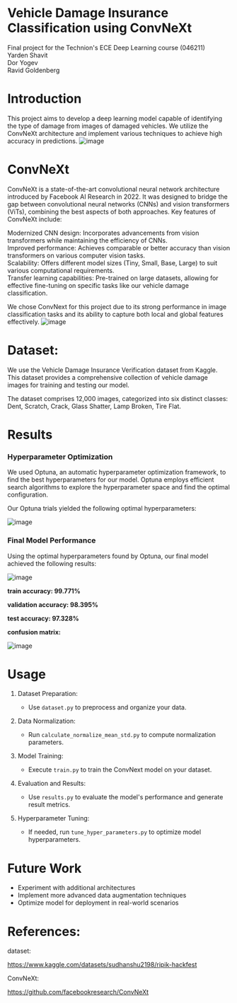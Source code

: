 # Vehicle Damage Insurance Classification using ConvNeXt
Final project for the Technion's ECE Deep Learning course (046211)
<br>
Yarden Shavit
<br>
Dor Yogev
<br>
Ravid Goldenberg

  
# Introduction

This project aims to develop a deep learning model capable of identifying the type of damage from images of damaged vehicles. We utilize the ConvNeXt architecture and implement various techniques to achieve high accuracy in predictions.
![image](https://github.com/user-attachments/assets/6d890130-87cc-46fd-9bde-b599a464ec6d)

# ConvNeXt

ConvNeXt is a state-of-the-art convolutional neural network architecture introduced by Facebook AI Research in 2022. It was designed to bridge the gap between convolutional neural networks (CNNs) and vision transformers (ViTs), combining the best aspects of both approaches.
Key features of ConvNeXt include:

Modernized CNN design: Incorporates advancements from vision transformers while maintaining the efficiency of CNNs. <br>
Improved performance: Achieves comparable or better accuracy than vision transformers on various computer vision tasks.<br>
Scalability: Offers different model sizes (Tiny, Small, Base, Large) to suit various computational requirements.<br>
Transfer learning capabilities: Pre-trained on large datasets, allowing for effective fine-tuning on specific tasks like our vehicle damage classification.

We chose ConvNext for this project due to its strong performance in image classification tasks and its ability to capture both local and global features effectively.
![image](https://github.com/user-attachments/assets/b06a2859-2f1f-4db4-b6ab-5c35de4b78c7)


# Dataset:
We use the Vehicle Damage Insurance Verification dataset from Kaggle. This dataset provides a comprehensive collection of vehicle damage images for training and testing our model.

The dataset comprises 12,000 images, categorized into six distinct classes: 
Dent,
Scratch,
Crack,
Glass Shatter,
Lamp Broken,
Tire Flat.


# Results

### Hyperparameter Optimization

We used Optuna, an automatic hyperparameter optimization framework, to find the best hyperparameters for our model. Optuna employs efficient search algorithms to explore the hyperparameter space and find the optimal configuration.

Our Optuna trials yielded the following optimal hyperparameters:

![image](https://github.com/user-attachments/assets/d5cc63d2-b605-49d3-8f5b-93ee8a6cc56d)

### Final Model Performance

Using the optimal hyperparameters found by Optuna, our final model achieved the following results:

![image](https://github.com/user-attachments/assets/5cc4365b-9c5c-49a5-84a2-3b9c30f1007c)

**train accuracy: 99.771%**

**validation accuracy: 98.395%**

**test accuracy: 97.328%** 

**confusion matrix:**

![image](https://github.com/user-attachments/assets/fc62f1cc-3f3c-4403-94f5-8b64b70e522d)



# Usage
1. Dataset Preparation:
   - Use `dataset.py` to preprocess and organize your data.

2. Data Normalization:
   - Run `calculate_normalize_mean_std.py` to compute normalization parameters.

3. Model Training:
   - Execute `train.py` to train the ConvNext model on your dataset.

4. Evaluation and Results:
   - Use `results.py` to evaluate the model's performance and generate result metrics.

5. Hyperparameter Tuning:
   - If needed, run `tune_hyper_parameters.py` to optimize model hyperparameters.

# Future Work

- Experiment with additional architectures
- Implement more advanced data augmentation techniques
- Optimize model for deployment in real-world scenarios
  
# References:

dataset:

https://www.kaggle.com/datasets/sudhanshu2198/ripik-hackfest

ConvNeXt:

https://github.com/facebookresearch/ConvNeXt

